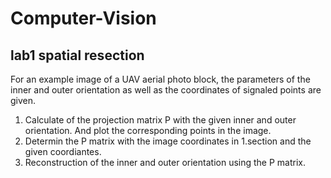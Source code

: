 # Computer-Vision

## lab1 spatial resection
For an example image of a UAV aerial photo block, the parameters of the inner and outer orientation as well as the coordinates of signaled points are given.
1. Calculate of the projection matrix P with the given inner and outer orientation. And plot the corresponding points in the image.
2. Determin the P matrix with the image coordinates in 1.section and the given coordiantes.
3. Reconstruction of the inner and outer orientation using the P matrix.

